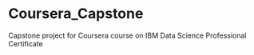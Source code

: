 # Coursera_Capstone
Capstone project for Coursera course on IBM Data Science Professional Certificate
